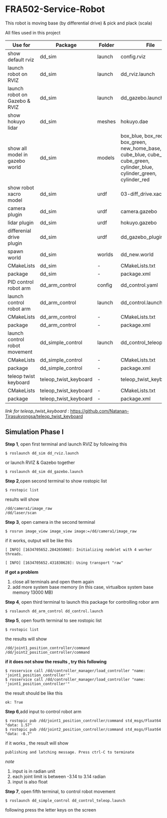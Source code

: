 # FRA502-Service-Robot
This robot is moving base (by differential drive) &amp; pick and plack (scala)

All files used in this project

Use for | Package | Folder | File
------|----|----|-------
show default rviz | dd_sim | launch | config.rviz
launch robot on RVIZ | dd_sim | launch | dd_rviz.launch
launch robot on Gazebo & RVIZ | dd_sim | launch | dd_gazebo.launch
show hokuyo lidar | dd_sim | meshes | hokuyo.dae
show all model in gazebo world | dd_sim | models | box_blue, box_red, box_green, new_home_base, home, cube_blue, cube_red, cube_green, cylinder_blue, cylinder_green, cylinder_red
show robot xacro model | dd_sim | urdf | 03-diff_drive.xacro
camera plugin | dd_sim | urdf | camera.gazebo
lidar plugin | dd_sim | urdf | hokuyo.gazebo
differenial drive plugin | dd_sim | urdf | dd_gazebo_plugins.xacro
spawn world | dd_sim | worlds | dd_new.world
CMakeLists | dd_sim |  - | CMakeLists.txt
package | dd_sim| - | package.xml
PID control robot arm | dd_arm_control | config | dd_control.yaml
launch control robot arm | dd_arm_control |launch | dd_control.launch
CMakeLists | dd_arm_control |  - | CMakeLists.txt
package | dd_arm_control | - | package.xml
launch control robot movement | dd_simple_control | launch| dd_control_teleop.launch
CMakeLists | dd_simple_control |  - | CMakeLists.txt
package | dd_simple_control | - | package.xml
teleop twist keyboard | teleop_twist_keyboard | - | teleop_twist_keyboard.py
CMakeLists | teleop_twist_keyboard |  - | CMakeLists.txt
package | teleop_twist_keyboard | - | package.xml

*link for teleop_twist_keyboard* : https://github.com/Natanan-Tirasukvongsa/teleop_twist_keyboard

## Simulation Phase I
**Step 1**, open first terminal and launch RVIZ by following this 
~~~~~~
$ roslaunch dd_sim dd_rviz.launch
~~~~~~
or launch RVIZ & Gazebo together
~~~
$ roslaunch dd_sim dd_gazebo.launch
~~~

**Step 2**,open second terminal to show rostopic list
~~~
$ rostopic list
~~~
results will show 
~~~
/dd/camera1/image_raw
/dd/laser/scan
~~~

**Step 3**, open camera in the second terminal
~~~
$ rosrun image_view image_view image:=/dd/camera1/image_raw
~~~
if it works, output will be like this
~~~
[ INFO] [1634705652.284265008]: Initializing nodelet with 4 worker threads.

[ INFO] [1634705652.431830628]: Using transport "raw"
~~~
**if got a problem**
 1. close all terminals and open them again
 2. add more system base memory (in this case, virtualbox system base memory 13000 MB)

**Step 4**, open third terminal to launch this package for controlling robor arm
~~~
$ roslaunch dd_arm_control dd_control.launch
~~~

**Step 5**, open fourth terminal to see rostopic list 
~~~
$ rostopic list
~~~
the results will show 
~~~
/dd/joint1_position_controller/command
/dd/joint2_position_controller/command
~~~
**if it does not show the results , try this following**
~~~
$ rosservice call /dd/controller_manager/load_controller "name: 'joint1_position_controller'"
$ rosservice call /dd/controller_manager/load_controller "name: 'joint1_position_controller'"
~~~
the result should be like this
~~~
ok: True
~~~

**Step 6**,add input to control robot arm
~~~
$ rostopic pub /dd/joint1_position_controller/command std_msgs/Float64 "data: 1.57"
$ rostopic pub /dd/joint2_position_controller/command std_msgs/Float64 "data: -0.7"
~~~
if it works , the result will show
~~~
publishing and latching message. Press ctrl-C to terminate
~~~
*note*
 1. input is in radian unit
 2. each joint limit is between -3.14 to 3.14 radian
 3. input is also float

**Step 7**, open fifth terminal, to control robot movement 
~~~
$ roslaunch dd_simple_control dd_control_teleop.launch
~~~
following press the letter keys on the screen


